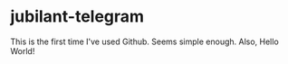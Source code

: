 # jubilant-telegram
This is the first time I've used Github. Seems simple enough.
Also, Hello World!
